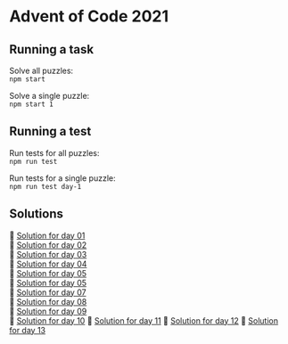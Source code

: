 # Advent of Code 2021

## Running a task

Solve all puzzles:  
`npm start`

Solve a single puzzle:  
`npm start 1`

## Running a test

Run tests for all puzzles:  
`npm run test`

Run tests for a single puzzle:  
`npm run test day-1`

## Solutions

🎄 [Solution for day 01](day-1/index.ts)  
🎄 [Solution for day 02](day-2/index.ts)  
🎄 [Solution for day 03](day-3/index.ts)  
🎄 [Solution for day 04](day-4/index.ts)  
🎄 [Solution for day 05](day-5/index.ts)  
🎄 [Solution for day 05](day-5/index.ts)  
🎄 [Solution for day 07](day-7/index.ts)  
🎄 [Solution for day 08](day-8/index.ts)  
🎄 [Solution for day 09](day-9/index.ts)  
🎄 [Solution for day 10](day-10/index.ts)
🎄 [Solution for day 11](day-11/index.ts)
🎄 [Solution for day 12](day-12/index.ts)
🎄 [Solution for day 13](day-13/index.ts)
